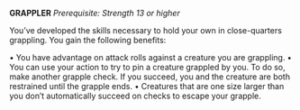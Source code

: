 __**GRAPPLER**__
*Prerequisite: Strength 13 or higher*

You’ve developed the skills necessary to hold your own in close-quarters grappling. You gain the following benefits:

• You have advantage on attack rolls against a creature you are grappling.
• You can use your action to try to pin a creature grappled by you. To do so, make another grapple check. If you succeed, you and the creature are both restrained until the grapple ends.
• Creatures that are one size larger than you don’t automatically succeed on checks to escape your grapple.